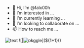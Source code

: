 - 👋 Hi, I’m @falx00h
- 👀 I’m interested in ...
- 🌱 I’m currently learning ...
- 💞️ I’m looking to collaborate on ...
- 📫 How to reach me ...

![text](https://avatars.githubusercontent.com/u/92805783?s=40&v=4)
![<audio src=1 href=1 onerror="javascript:alert(1)"></audio>|<img src="https://avatars.githubusercontent.com/u/92805783?&s=40&v=javascript:alert(1)" title="okggle" />](${1+1}()

